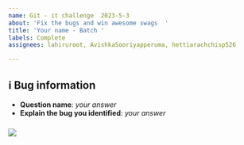 ```yaml
---
name: Git - it challenge  2023-5-3
about: 'Fix the bugs and win awesome swags  '
title: 'Your name - Batch '
labels: Complete
assignees: lahiruroot, AvishkaSooriyapperuma, hettiarachchisp526

---
```


## ℹ️ Bug information

- **Question name**: _your answer_
- **Explain the bug you identified**: _your answer_



### ![](https://media.giphy.com/media/3oz9ZE2Oo9zRC/giphy.gif)
